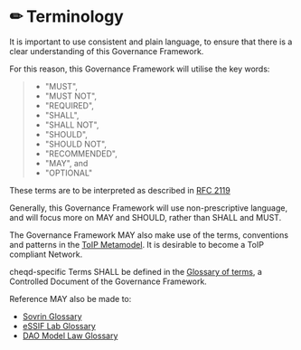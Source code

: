 # ✏ Terminology

It is important to use consistent and plain language, to ensure that there is a clear understanding of this Governance Framework.

For this reason, this Governance Framework will utilise the key words:

> * "MUST",
> * "MUST NOT",
> * "REQUIRED",
> * "SHALL",
> * "SHALL NOT",
> * "SHOULD",
> * "SHOULD NOT",
> * "RECOMMENDED",
> * "MAY", and
> * "OPTIONAL"

These terms are to be interpreted as described in [RFC 2119](https://datatracker.ietf.org/doc/html/rfc2119)

Generally, this Governance Framework will use non-prescriptive language, and will focus more on MAY and SHOULD, rather than SHALL and MUST.

The Governance Framework MAY also make use of the terms, conventions and patterns in the [ToIP Metamodel](https://wiki.trustoverip.org/display/HOME/ToIP+Governance+Metamodel+Specification). It is desirable to become a ToIP compliant Network.

cheqd-specific Terms SHALL be defined in the [Glossary of terms](broken-reference), a Controlled Document of the Governance Framework.

Reference MAY also be made to:

* [Sovrin Glossary](https://docs.google.com/document/d/1gfIz5TT0cNp2kxGMLFXr19x1uoZsruUe\_0glHst2fZ8/edit)
* [eSSIF Lab Glossary](https://essif-lab.pages.grnet.gr/framework/docs/essifLab-glossary)
* [DAO Model Law Glossary](https://www.lextechinstitute.ch/wp-content/uploads/2021/06/DAO-Model-Law.pdf)
